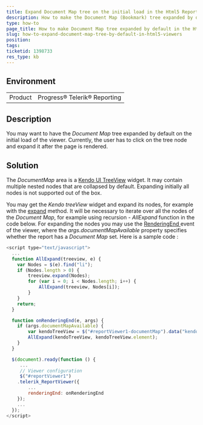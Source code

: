 ```yaml
---
title: Expand Document Map tree on the initial load in the Html5 Report Viewers
description: How to make the Document Map (Bookmark) tree expanded by default on the initial load in the Html5 Report Viewers
type: how-to
page_title: How to make Document Map tree expanded by default in the Html5 Viewers
slug: how-to-expand-document-map-tree-by-default-in-html5-viewers
position: 
tags: 
ticketid: 1398733
res_type: kb
---
```


## Environment
<table>
	<tr>
		<td>Product</td>
		<td>Progress® Telerik® Reporting</td>
	</tr>
</table>


## Description
You may want to have the _Document Map_ tree expanded by default on the initial load of the viewer. Currently, the user has to click on the tree node and expand it after the page is rendered.

## Solution
The _DocumentMap_ area is a [Kendo UI TreeView](https://docs.telerik.com/kendo-ui/api/javascript/ui/treeview) widget. It may contain multiple nested nodes that are collapsed by default. Expanding initially all nodes is not supported out of the box.   
  
You may get the _Kendo treeView_ widget and expand its nodes, for example with the [expand](https://docs.telerik.com/kendo-ui/api/javascript/ui/treeview/methods/expand) method. It will be necessary to iterate over all the nodes of the _Document Map_, for example using recursion - _AllExpand_ function in the code below.
For expanding the nodes you may use the [RenderingEnd ](../html5-report-viewer-reportviewer-events-renderingend) event of the viewer, where the _args.documentMapAvailable_ property specifies whether the report has a _Document Map_ set.
Here is a sample code :  
  

```JavaScript
<script type="text/javascript">
  ...
  function AllExpand(treeview, e) {
    var Nodes = $(e).find("li");
    if (Nodes.length > 0) {
        treeview.expand(Nodes);
        for (var i = 0; i < Nodes.length; i++) {
            AllExpand(treeview, Nodes[i]);
        }
    }
    return;
  }

  function onRenderingEnd(e, args) {
    if (args.documentMapAvailable) {
        var kendoTreeView = $("#reportViewer1-documentMap").data("kendoTreeView");
        AllExpand(kendoTreeView, kendoTreeView.element);
    }
  }

  $(document).ready(function () {
     ...
     // Viewer configuration
     $("#reportViewer1")
	.telerik_ReportViewer({
		...
		renderingEnd: onRenderingEnd
    });
    ...
  });
</script>
```
